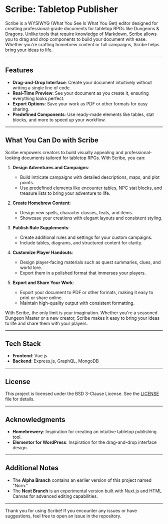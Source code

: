 # Scribe: Tabletop Publisher

Scribe is a WYSIWYG (What You See Is What You Get) editor designed for creating professional-grade documents for tabletop RPGs like Dungeons & Dragons. Unlike tools that require knowledge of Markdown, Scribe allows you to drag and drop components to build your document with ease. Whether you're crafting homebrew content or full campaigns, Scribe helps bring your ideas to life.

---

## Features

- **Drag-and-Drop Interface**: Create your document intuitively without writing a single line of code.
- **Real-Time Preview**: See your document as you create it, ensuring everything looks perfect.
- **Export Options**: Save your work as PDF or other formats for easy sharing.
- **Predefined Components**: Use ready-made elements like tables, stat blocks, and more to speed up your workflow.

---

## What You Can Do with Scribe

Scribe empowers creators to build visually appealing and professional-looking documents tailored for tabletop RPGs. With Scribe, you can:

1. **Design Adventures and Campaigns**:
   - Build intricate campaigns with detailed descriptions, maps, and plot points.
   - Use predefined elements like encounter tables, NPC stat blocks, and treasure lists to bring your adventure to life.

2. **Create Homebrew Content**:
   - Design new spells, character classes, feats, and items.
   - Showcase your creations with elegant layouts and consistent styling.

3. **Publish Rule Supplements**:
   - Create additional rules and settings for your custom campaigns.
   - Include tables, diagrams, and structured content for clarity.

4. **Customize Player Handouts**:
   - Design player-facing materials such as quest summaries, clues, and world lore.
   - Export them in a polished format that immerses your players.

5. **Export and Share Your Work**:
   - Export your document to PDF or other formats, making it easy to print or share online.
   - Maintain high-quality output with consistent formatting.

With Scribe, the only limit is your imagination. Whether you're a seasoned Dungeon Master or a new creator, Scribe makes it easy to bring your ideas to life and share them with your players.

---

## Tech Stack

- **Frontend**: Vue.js
- **Backend**: Express.js, GraphQL, MongoDB

---

## License

This project is licensed under the BSD 3-Clause License. See the [LICENSE](LICENSE) file for details.

---

## Acknowledgments

- **Homebrewery**: Inspiration for creating an intuitive tabletop publishing tool.
- **Elementor for WordPress**: Inspiration for the drag-and-drop interface design.

---

## Additional Notes

- The **Alpha Branch** contains an earlier version of this project named "Norn."
- The **Next Branch** is an experimental version built with Nuxt.js and HTML Canvas for advanced editing capabilities.

---

Thank you for using Scribe! If you encounter any issues or have suggestions, feel free to open an issue in the repository.

